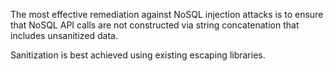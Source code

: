 The most effective remediation against NoSQL injection attacks is to
ensure that NoSQL API calls are not constructed via string
concatenation that includes unsanitized data.

Sanitization is best achieved using existing escaping libraries.